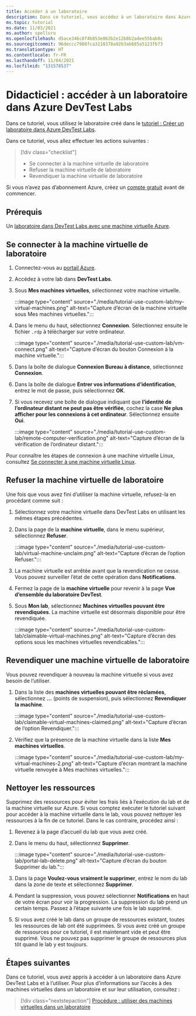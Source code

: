 ```yaml
---
title: Accéder à un laboratoire
description: Dans ce tutoriel, vous accédez à un laboratoire dans Azure DevTest Labs. Vous utilisez une machine virtuelle, la refusez, puis la revendiquez.
ms.topic: tutorial
ms.date: 11/03/2021
ms.author: spelluru
ms.openlocfilehash: d5ace346c8f4b853e862b2e12b8b2adee55bab8c
ms.sourcegitcommit: 96deccc7988fca3218378a92b3ab685a5123fb73
ms.translationtype: HT
ms.contentlocale: fr-FR
ms.lasthandoff: 11/04/2021
ms.locfileid: "131578537"
---
```

# <a name="tutorial-access-a-lab-in-azure-devtest-labs"></a>Didacticiel : accéder à un laboratoire dans Azure DevTest Labs

Dans ce tutoriel, vous utilisez le laboratoire créé dans le [tutoriel : Créer un laboratoire dans Azure DevTest Labs](tutorial-create-custom-lab.md).

Dans ce tutoriel, vous allez effectuer les actions suivantes :

> [!div class="checklist"]
> * Se connecter à la machine virtuelle de laboratoire
> * Refuser la machine virtuelle de laboratoire
> * Revendiquer la machine virtuelle de laboratoire

Si vous n’avez pas d’abonnement Azure, créez un [compte gratuit](https://azure.microsoft.com/free/?WT.mc_id=A261C142F) avant de commencer.

## <a name="prerequisites"></a>Prérequis

Un [laboratoire dans DevTest Labs avec une machine virtuelle Azure](tutorial-create-custom-lab.md).

## <a name="connect-to-the-lab-vm"></a>Se connecter à la machine virtuelle de laboratoire

1. Connectez-vous au [portail Azure](https://portal.azure.com).

1. Accédez à votre lab dans **DevTest Labs**.

1. Sous **Mes machines virtuelles**, sélectionnez votre machine virtuelle.

    :::image type="content" source="./media/tutorial-use-custom-lab/my-virtual-machines.png" alt-text="Capture d’écran de la machine virtuelle sous Mes machines virtuelles.":::

1. Dans le menu du haut, sélectionnez **Connexion**. Sélectionnez ensuite le fichier `.rdp` à télécharger sur votre ordinateur.

    :::image type="content" source="./media/tutorial-use-custom-lab/vm-connect.png" alt-text="Capture d’écran du bouton Connexion à la machine virtuelle.":::

1. Dans la boîte de dialogue **Connexion Bureau à distance**, sélectionnez **Connexion**.

1. Dans la boîte de dialogue **Entrer vos informations d’identification**, entrez le mot de passe, puis sélectionnez **OK**.

1. Si vous recevez une boîte de dialogue indiquant que **l’identité de l’ordinateur distant ne peut pas être vérifiée**, cochez la case **Ne plus afficher pour les connexions à cet ordinateur**. Sélectionnez ensuite **Oui**.

    :::image type="content" source="./media/tutorial-use-custom-lab/remote-computer-verification.png" alt-text="Capture d’écran de la vérification de l’ordinateur distant.":::

Pour connaître les étapes de connexion à une machine virtuelle Linux, consultez [Se connecter à une machine virtuelle Linux](../virtual-machines/linux/use-remote-desktop.md). 

## <a name="unclaim-the-lab-vm"></a>Refuser la machine virtuelle de laboratoire

Une fois que vous avez fini d’utiliser la machine virtuelle, refusez-la en procédant comme suit : 

1. Sélectionnez votre machine virtuelle dans DevTest Labs en utilisant les mêmes étapes précédentes.

1. Dans la page de la **machine virtuelle**, dans le menu supérieur, sélectionnez **Refuser**. 

    :::image type="content" source="./media/tutorial-use-custom-lab/virtual-machine-unclaim.png" alt-text="Capture d’écran de l’option Refuser.":::

1. La machine virtuelle est arrêtée avant que la revendication ne cesse. Vous pouvez surveiller l’état de cette opération dans **Notifications**.

1. Fermez la page de la **machine virtuelle** pour revenir à la page **Vue d’ensemble du laboratoire DevTest**.

1. Sous **Mon lab**, sélectionnez **Machines virtuelles pouvant être revendiquées**. La machine virtuelle est désormais disponible pour être revendiquée.

    :::image type="content" source="./media/tutorial-use-custom-lab/claimable-virtual-machines.png" alt-text="Capture d’écran des options sous les machines virtuelles revendicables.":::

## <a name="claim-a-lab-vm"></a>Revendiquer une machine virtuelle de laboratoire

Vous pouvez revendiquer à nouveau la machine virtuelle si vous avez besoin de l’utiliser.

1. Dans la liste des **machines virtuelles pouvant être réclamées**, sélectionnez **...** (points de suspension), puis sélectionnez **Revendiquer la machine**.

    :::image type="content" source="./media/tutorial-use-custom-lab/claimable-virtual-machines-claimed.png" alt-text="Capture d’écran de l’option Revendiquer.":::

1. Vérifiez que la présence de la machine virtuelle dans la liste **Mes machines virtuelles**.

    :::image type="content" source="./media/tutorial-use-custom-lab/my-virtual-machines-2.png" alt-text="Capture d’écran montrant la machine virtuelle renvoyée à Mes machines virtuelles.":::

## <a name="clean-up-resources"></a>Nettoyer les ressources

Supprimez des ressources pour éviter les frais liés à l’exécution du lab et de la machine virtuelle sur Azure. Si vous comptez exécuter le tutoriel suivant pour accéder à la machine virtuelle dans le lab, vous pouvez nettoyer les ressources à la fin de ce tutoriel. Dans le cas contraire, procédez ainsi : 

1. Revenez à la page d’accueil du lab que vous avez créé.

1. Dans le menu du haut, sélectionnez **Supprimer**.

   :::image type="content" source="./media/tutorial-use-custom-lab/portal-lab-delete.png" alt-text="Capture d’écran du bouton Supprimer du lab.":::

1. Dans la page **Voulez-vous vraiment le supprimer**, entrez le nom du lab dans la zone de texte et sélectionnez **Supprimer**.

1. Pendant la suppression, vous pouvez sélectionner **Notifications** en haut de votre écran pour voir la progression. La suppression du lab prend un certain temps. Passez à l’étape suivante une fois le lab supprimé.

1. Si vous avez créé le lab dans un groupe de ressources existant, toutes les ressources de lab ont été supprimées. Si vous avez créé un groupe de ressources pour ce tutoriel, il est maintenant vide et peut être supprimé. Vous ne pouvez pas supprimer le groupe de ressources plus tôt quand le lab y est toujours.
    
## <a name="next-steps"></a>Étapes suivantes

Dans ce tutoriel, vous avez appris à accéder à un laboratoire dans Azure DevTest Labs et à l’utiliser. Pour plus d’informations sur l’accès à des machines virtuelles dans un laboratoire et sur leur utilisation, consultez :

> [!div class="nextstepaction"]
> [Procédure : utiliser des machines virtuelles dans un laboratoire](devtest-lab-add-vm.md)
